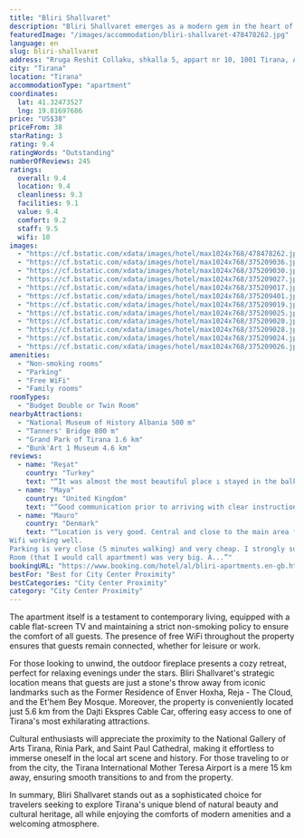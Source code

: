 ```yaml
---
title: "Bliri Shallvaret"
description: "Bliri Shallvaret emerges as a modern gem in the heart of Tirana, boasting a prime location that places guests at the doorstep of the city's rich history and vibrant culture."
featuredImage: "/images/accommodation/bliri-shallvaret-478478262.jpg"
language: en
slug: bliri-shallvaret
address: "Rruga Reshit Collaku, shkalla 5, appart nr 10, 1001 Tirana, Albania"
city: "Tirana"
location: "Tirana"
accommodationType: "apartment"
coordinates:
  lat: 41.32473527
  lng: 19.81697686
price: "US$38"
priceFrom: 38
starRating: 3
rating: 9.4
ratingWords: "Outstanding"
numberOfReviews: 245
ratings:
  overall: 9.4
  location: 9.4
  cleanliness: 9.3
  facilities: 9.1
  value: 9.4
  comfort: 9.2
  staff: 9.5
  wifi: 10
images:
  - "https://cf.bstatic.com/xdata/images/hotel/max1024x768/478478262.jpg?k=ed2d7fc7c73f219af9e516c321d9e49c0b8b4ca2d946287f33da2b4e662dd2e4&o=&hp=1"
  - "https://cf.bstatic.com/xdata/images/hotel/max1024x768/375209036.jpg?k=e1fd16cf02de46b1c1a3a64a1bc21b63cafe2fee9b5c4d516b837ceb9e140fca&o=&hp=1"
  - "https://cf.bstatic.com/xdata/images/hotel/max1024x768/375209030.jpg?k=9afe8dbb5e78da39cb9a015b787bbb772d8cf159c889d7648e41c99a75a290e3&o=&hp=1"
  - "https://cf.bstatic.com/xdata/images/hotel/max1024x768/375209027.jpg?k=b342fb1d4c42c3abc1535246cbf8d88c5ff7052caabb7fa2153fbf236d12b58d&o=&hp=1"
  - "https://cf.bstatic.com/xdata/images/hotel/max1024x768/375209017.jpg?k=0d8ff6aee1e969cc52d5e647fd3680a8f180a828d69c720674a56c8a6a185fac&o=&hp=1"
  - "https://cf.bstatic.com/xdata/images/hotel/max1024x768/375209401.jpg?k=18f707c45b427198d45ef5c6bff7fcf6ff39a1119f6f6e3bcbc054beae772636&o=&hp=1"
  - "https://cf.bstatic.com/xdata/images/hotel/max1024x768/375209019.jpg?k=5bb658481bd6d0a1cce547279d8a8da2deaeb71d0611624f74b0c26752b00570&o=&hp=1"
  - "https://cf.bstatic.com/xdata/images/hotel/max1024x768/375209025.jpg?k=795d444c0a9ab8aac711aeba1209aacfa5bfd08ce74b6519024b36d3e6219762&o=&hp=1"
  - "https://cf.bstatic.com/xdata/images/hotel/max1024x768/375209020.jpg?k=9237f3d30a553b2cb5f64eb5bfc59279facb6cde473f035679b3f76369a97f4b&o=&hp=1"
  - "https://cf.bstatic.com/xdata/images/hotel/max1024x768/375209028.jpg?k=5c506419729e05ac8ceedefa9d06e9ddc1ba2d0583c91357e1d56a2e20ddeace&o=&hp=1"
  - "https://cf.bstatic.com/xdata/images/hotel/max1024x768/375209024.jpg?k=3641a609c1336463fa4eef74b0200c87a03e877c3aa8751f711afb028aaf257f&o=&hp=1"
  - "https://cf.bstatic.com/xdata/images/hotel/max1024x768/375209026.jpg?k=ce44ea8b336a7d6bb18536e270848794c69861e4c5392c15afb1f99e80dd30b9&o=&hp=1"
amenities:
  - "Non-smoking rooms"
  - "Parking"
  - "Free WiFi"
  - "Family rooms"
roomTypes:
  - "Budget Double or Twin Room"
nearbyAttractions:
  - "National Museum of History Albania 500 m"
  - "Tanners' Bridge 800 m"
  - "Grand Park of Tirana 1.6 km"
  - "Bunk'Art 1 Museum 4.6 km"
reviews:
  - name: "Reşat"
    country: "Turkey"
    text: "“It was almost the most beautiful place ı stayed in the balkans. It was very clean and had self entrance. If ı Come to tirana again ı will definitely stay here. Very close to the square and place to visit”"
  - name: "Maya"
    country: "United Kingdom"
    text: "“Good communication prior to arriving with clear instructions for entry into property. Clean bedroom and bathroom with access to tea and coffee making facilities. A filter cold tap too. Great location right in the centre.”"
  - name: "Mauro"
    country: "Denmark"
    text: "“Location is very good. Central and close to the main area for bars and restaurants.
Wifi working well.
Parking is very close (5 minutes walking) and very cheap. I strongly suggest to use it.
Room (that I would call apartment) was very big. A...”"
bookingURL: "https://www.booking.com/hotel/al/bliri-apartments.en-gb.html?aid=8035640"
bestFor: "Best for City Center Proximity"
bestCategories: "City Center Proximity"
category: "City Center Proximity"
---
```


The apartment itself is a testament to contemporary living, equipped with a cable flat-screen TV and maintaining a strict non-smoking policy to ensure the comfort of all guests. The presence of free WiFi throughout the property ensures that guests remain connected, whether for leisure or work.

For those looking to unwind, the outdoor fireplace presents a cozy retreat, perfect for relaxing evenings under the stars. Bliri Shallvaret's strategic location means that guests are just a stone's throw away from iconic landmarks such as the Former Residence of Enver Hoxha, Reja - The Cloud, and the Et'hem Bey Mosque. Moreover, the property is conveniently located just 5.6 km from the Dajti Ekspres Cable Car, offering easy access to one of Tirana's most exhilarating attractions.

Cultural enthusiasts will appreciate the proximity to the National Gallery of Arts Tirana, Rinia Park, and Saint Paul Cathedral, making it effortless to immerse oneself in the local art scene and history. For those traveling to or from the city, the Tirana International Mother Teresa Airport is a mere 15 km away, ensuring smooth transitions to and from the property.

In summary, Bliri Shallvaret stands out as a sophisticated choice for travelers seeking to explore Tirana's unique blend of natural beauty and cultural heritage, all while enjoying the comforts of modern amenities and a welcoming atmosphere.